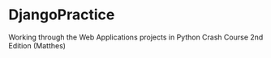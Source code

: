 # DjangoPractice
Working through the Web Applications projects in Python Crash Course 2nd Edition (Matthes)
